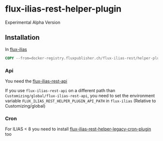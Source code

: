 # flux-ilias-rest-helper-plugin

Experimental Alpha Version

## Installation

In [flux-ilias](https://github.com/fluxapps/flux-ilias)

```dockerfile
COPY --from=docker-registry.fluxpublisher.ch/flux-ilias-rest/helper-plugin:latest /flux-ilias-rest-helper-plugin "$ILIAS_WEB_DIR/Customizing/global/plugins/Services/UIComponent/UserInterfaceHook/flux_ilias_rest_helper_plugin"
```

### Api

You need the [flux-ilias-rest-api](https://github.com/fluxapps/flux-ilias-rest-api)

If you use `flux-ilias-rest-api` on a different path than `Customizing/global/flux-ilias-rest-api`, you need to set the environment variable `FLUX_ILIAS_REST_HELPER_PLUGIN_API_PATH` in `flux-ilias` (Relative to Customizing/global)

### Cron

For ILIAS < 8 you need to install [flux-ilias-rest-helper-legacy-cron-plugin](https://github.com/fluxapps/flux-ilias-rest-helper-legacy-cron-plugin) too
